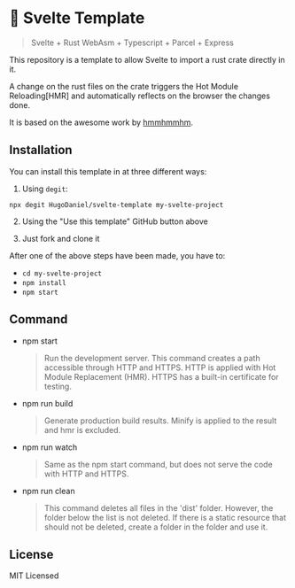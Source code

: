 # 🚧 Svelte Template

> Svelte + Rust WebAsm + Typescript + Parcel + Express

This repository is a template to allow Svelte to import a rust crate directly in it.

A change on the rust files on the crate triggers the Hot Module Reloading[HMR] and automatically reflects on the browser the changes done.

It is based on the awesome work by [hmmhmmhm](https://github.com/hmmhmmhm/svelte-template).

## Installation

You can install this template in at three different ways:

1. Using `degit`:

`npx degit HugoDaniel/svelte-template my-svelte-project`

2. Using the "Use this template" GitHub button above

3. Just fork and clone it

After one of the above steps have been made, you have to:

-   `cd my-svelte-project`
-   `npm install`
-   `npm start`

## Command

-   npm start

    > Run the development server. This command creates a path accessible through HTTP and HTTPS. HTTP is applied with Hot Module Replacement (HMR). HTTPS has a built-in certificate for testing.

-   npm run build

    > Generate production build results. Minify is applied to the result and hmr is excluded.

-   npm run watch

    > Same as the npm start command, but does not serve the code with HTTP and HTTPS.

-   npm run clean

    > This command deletes all files in the 'dist' folder. However, the folder below the list is not deleted. If there is a static resource that should not be deleted, create a folder in the folder and use it.

## License

MIT Licensed

